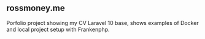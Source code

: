 ## rossmoney.me

Porfolio project showing my CV
Laravel 10 base, shows examples of Docker and local project setup with Frankenphp.


